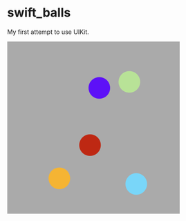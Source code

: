# swift_balls
My first attempt to use UIKit.

![Balls](https://github.com/randomaru/swift_balls/raw/master/img.png)
